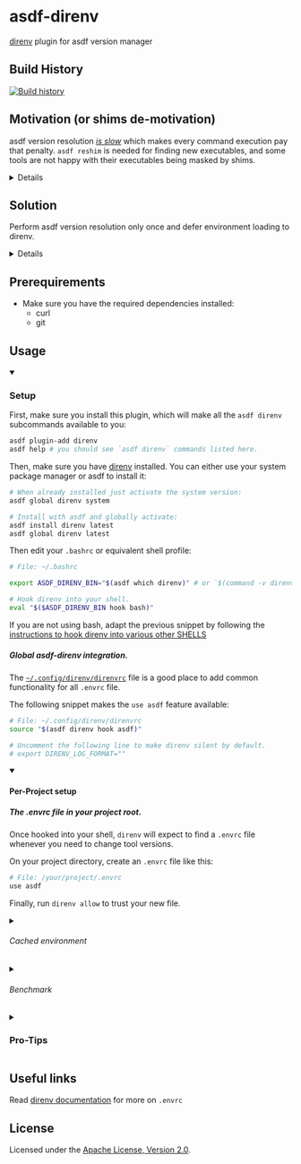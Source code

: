 # asdf-direnv

[direnv](https://direnv.net) plugin for asdf version manager

## Build History

[![Build history](https://buildstats.info/github/chart/asdf-community/asdf-direnv?branch=master)](https://github.com/asdf-community/asdf-direnv/actions)

## Motivation (or shims de-motivation)

asdf version resolution [*is slow*](https://github.com/asdf-community/asdf-direnv/issues/80#issuecomment-1079485165) which makes every command execution pay that penalty. `asdf reshim` is needed for finding new executables, and some tools are not happy with their executables being masked by shims.

<details>
  
  
[asdf](https://asdf-vm.com) is a great tool for managing multiple versions of
command-line tools. 99% of the time these managed tools work just as expected.

Shims are just tiny wrappers created by asdf that just forward execution to the
_real_ versioned executables installed by asdf. This way, asdf has a single
shims directory added to your PATH and has no need of mangling the PATH for
every installed version.

When you run an asdf-managed command, like `node`, it will actually execute an
asdf-shim, which will determine the `node` version to activate according to your
`.tool-versions` file.

A downside of this is that every single time you run `node` asdf will have to
determine again which version to use. Even if you haven't changed your
`.tool-versions` file to upgrade the node version to use. And this happens for
every shim execution, which could lead to some users experiencing certain
_slowness_ while asdf is looking up versions, since it has to traverse
directories looking up for a .tool-versions file and probably also legacy
version files.

Another inconvenience is that commands installed by these tools can have some
problems by the way asdf shims work. For example, if a command tries to find
itself by name in PATH (e.g. using `which my-command`) it will find the asdf
shim executable and not the _actual_ executable delegated-to by asdf. This might
cause problems if the command tries to use this location as an installation root
to find auxiliary files, since shims will mask the real executable.

Also, people frequently ask why is reshim needed. Suppose you used asdf to
install a package manager like `npm`, `hex`, `gem`, `cargo`, etc. Any new
binaries installed by these tools won't be available on PATH unless you run
`asdf reshim`. This is because asdf has no way of knowing what the `npm install`
command does, and it's until `asdf reshim` that it will figure out new
executables are available and will create shims for them accordingly.

And finally, some packages come not only with language-specific commands, but
with tons of system tools that will shadow those already installed on your
system. While this may be desirable while the language is in use, having it
installed and not activated leaves dead shims all over the place.

</details>
  
## Solution

Perform asdf version resolution only once and defer environment loading to direnv.

<details>
  
  
All these previously mentioned issues can be solved by using asdf along with the
[direnv](https://direnv.net/) tool.

Just like asdf is a tools manager, direnv is an environment-variables manager.
It can update your shell env upon directory change and clean it up when you
leave that directory.

This `asdf-direnv` plugin lets you install `direnv` and also provides a tiny
script to integrate both. Allowing `direnv` to manage any variables exposed by
asdf tools, primarily the PATH environment, but also any other variable exposed
by your plugin (e.g. MIX_HOME exposed by the asdf-elixir plugin).

This way, running `node` will not invoke the asdf-shim but the _real_
asdf-managed executable in PATH. Which will improve speed since version
resolution is out of the way and made only once by `direnv` upon entering your
project directory. Commands trying to find themselves in PATH will find their
expected location. Also, no more _reshim_ needed upon `npm install`.
  
</details>

## Prerequirements

- Make sure you have the required dependencies installed:
  - curl
  - git

## Usage

<details open>
  <summary><h3>Setup</h3></summary>

First, make sure you install this plugin, which will make all the
`asdf direnv` subcommands available to you:

```bash
asdf plugin-add direnv
asdf help # you should see `asdf direnv` commands listed here.
```

Then, make sure you have [direnv](https://direnv.net/) installed.
You can either use your system package manager or asdf to install it:

```bash
# When already installed just activate the system version:
asdf global direnv system
```

```bash
# Install with asdf and globally activate:
asdf install direnv latest
asdf global direnv latest
```


Then edit your `.bashrc` or equivalent shell profile:

```bash
# File: ~/.bashrc

export ASDF_DIRENV_BIN="$(asdf which direnv)" # or `$(command -v direnv)` for system managed.

# Hook direnv into your shell.
eval "$($ASDF_DIRENV_BIN hook bash)"
```

If you are not using bash, adapt the previous snippet by following the
[instructions to hook direnv into various other SHELLS](https://github.com/direnv/direnv/blob/master/docs/hook.md)

##### Global asdf-direnv integration.

The [`~/.config/direnv/direnvrc`](https://direnv.net/#faq) file is a good place
to add common functionality for all `.envrc` file.

The following snippet makes the `use asdf` feature available:

```bash
# File: ~/.config/direnv/direnvrc
source "$(asdf direnv hook asdf)"

# Uncomment the following line to make direnv silent by default.
# export DIRENV_LOG_FORMAT=""
```
  
</details>

<details open>
  <summary><h4>Per-Project setup</h4></summary>

##### The .envrc file in your project root.

Once hooked into your shell, `direnv` will expect to find a `.envrc` file
whenever you need to change tool versions.

On your project directory, create an `.envrc` file like this:

```bash
# File: /your/project/.envrc
use asdf
```

Finally, run `direnv allow` to trust your new file.
  
</details>

<details>
  <summary><h6>Cached environment</h6></summary>

To speed up things a lot, this plugin creates direnv `envrc` files that contain
your plugins environment. They are created whenever your `.envrc` or your
`.tool-versions` files change, and are cached under `$XDG_CACHE_HOME/asdf-direnv`.

If you ever need to regenerate a cached environment file, just `touch .envrc`.

Now when you leave your project directory and come back to it, direnv will
manage the environment variables for you really fast. For example:

```bash
direnv: loading .envrc
direnv: using asdf
direnv: Creating env file ~/.asdf/installs/direnv/2.20.0/env/909519368-2773408541-1591703797-361987458
direnv: loading ~/.asdf/installs/direnv/2.20.0/env/909519368-2773408541-1591703797-361987458
direnv: using asdf elixir 1.8.1-otp-21
direnv: using asdf nodejs 12.6.0
direnv: export +MIX_ARCHIVES +MIX_HOME +NPM_CONFIG_PREFIX ~PATH
```
  
</details>

<details>
  <summary><h6>Benchmark</h6></summary>

![benchmark](https://user-images.githubusercontent.com/38746192/67657932-8483fb80-f99b-11e9-96d8-3d46d419ea62.png)

#### `node --version`

with asdf-direnv:

| Mean [ms] | Min [ms] | Max [ms] | Relative |
| --------: | -------: | -------: | -------: |
| 4.3 ± 0.4 |      3.6 |      6.0 |     1.00 |

without asdf-direnv:

|   Mean [ms] | Min [ms] | Max [ms] | Relative |
| ----------: | -------: | -------: | -------: |
| 189.7 ± 2.7 |    185.6 |    194.0 |     1.00 |

```bash
hyperfine 'node --version'
```

---

#### `npm install -g yarn`

with asdf-direnv:

|    Mean [ms] | Min [ms] | Max [ms] | Relative |
| -----------: | -------: | -------: | -------: |
| 683.3 ± 17.3 |    667.9 |    725.1 |     1.00 |

without asdf-direnv:

|    Mean [ms] | Min [ms] | Max [ms] | Relative |
| -----------: | -------: | -------: | -------: |
| 870.0 ± 12.9 |    848.4 |    894.6 |     1.00 |

```bash
hyperfine --cleanup 'npm uninstall -g yarn' 'npm install -g yarn'
```
  
</details>

<details>
  <summary><h3>Pro-Tips</h3></summary>

- Take a look at `direnv help true`.

- Getting `$ASDF_DIR/shims` out of the PATH.

  Some users might want to bypass asdf shims altogether. To do so,
  include only `$ASDF_DIR/bin` in your PATH but exclude the shims
  directory.

  All shims are still available via `asdf exec <shim>`

```bash
# ~/.bashrc or equivalent

# Dont source `~/.asdf/asdf.sh`
PATH="$PATH:~/.asdf/bin"
source "~/.asdf/lib/asdf.sh" # just load the asdf wrapper function
```

- If you want to silence the console output of direnv, you can do that by
  setting an empty environment variable: `export DIRENV_LOG_FORMAT=""`.

- Some times you might need to configure IDEs or other tools to find executables
  like package managers/code linters/compilers being used on a project of yours.
  For example, to execute `npm` outside your project directory you can do:

```bash
direnv exec /some/project npm
```

- Remember that activation order is important.

  If a local `.tool-versions` file is present, the order of listed plugins will be
  preserved, so that toolA will be present before toolB in PATH.

```bash
# .tool-versions
toolA 1.0
toolB 2.0
```

- You can `use asdf` even if current directory has no `.tool-versions` file.

  In this case the the activated versions will be the same than those returned
  by `asdf current` command.

- You can override any tool version via environment variables.

  See the asdf documentation regarding versions from environment variables.

```bash
# .envrc
export ASDF_PLUGIN_VERSION=1.0
use asdf
```

- You can omit direnv on your global `~/.tool-versions` file.

  You just need to provide the version via an environment variable.

```bash
# File: ~/.bashrc

# Hook direnv into your shell.
eval "$(env ASDF_DIRENV_VERSION=2.20.0 asdf direnv hook bash)"

# A shortcut for asdf managed direnv.
direnv() { env ASDF_DIRENV_VERSION=2.20.0 asdf direnv "$@"; }
```

- Remember `direnv` can reload the environment whenever a file changes. By
  default this plugin will watch any `.tool-versions` file or legacy version
  file that explicitly selects a tool.

But you can easily watch more files when needed.

```bash
# .envrc
watch_file "package.json"
```

- Using `direnv status` can be helpful to inspect current state. Also,
  you might want to take a look to `direnv --help`.

- Using a non-empty `ASDF_DIRENV_DEBUG` will enable bash-tracing with `set -x` and skip env-cache.

  For example, if you are troubleshooting or trying to debug something weird on
  your environment, use `env ASDF_DIRENV_DEBUG=true direnv reload` and provide any
  relevant output on an [issue](issues/new).

  Also, if you are contributing a new feature or bug-fix try running
  `env ASDF_DIRENV_DEBUG=true make` to run all tests with trace mode. If any test
  fails you will see more output.
  
</details>

## Useful links

Read [direnv documentation](https://direnv.net/) for more on `.envrc`

## License

Licensed under the
[Apache License, Version 2.0](https://www.apache.org/licenses/LICENSE-2.0).
